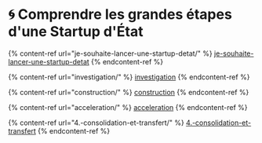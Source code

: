 # 🌀 Comprendre les grandes étapes d'une Startup d'État

{% content-ref url="je-souhaite-lancer-une-startup-detat/" %}
[je-souhaite-lancer-une-startup-detat](je-souhaite-lancer-une-startup-detat/)
{% endcontent-ref %}

{% content-ref url="investigation/" %}
[investigation](investigation/)
{% endcontent-ref %}

{% content-ref url="construction/" %}
[construction](construction/)
{% endcontent-ref %}

{% content-ref url="acceleration/" %}
[acceleration](acceleration/)
{% endcontent-ref %}

{% content-ref url="4.-consolidation-et-transfert/" %}
[4.-consolidation-et-transfert](4.-consolidation-et-transfert/)
{% endcontent-ref %}
